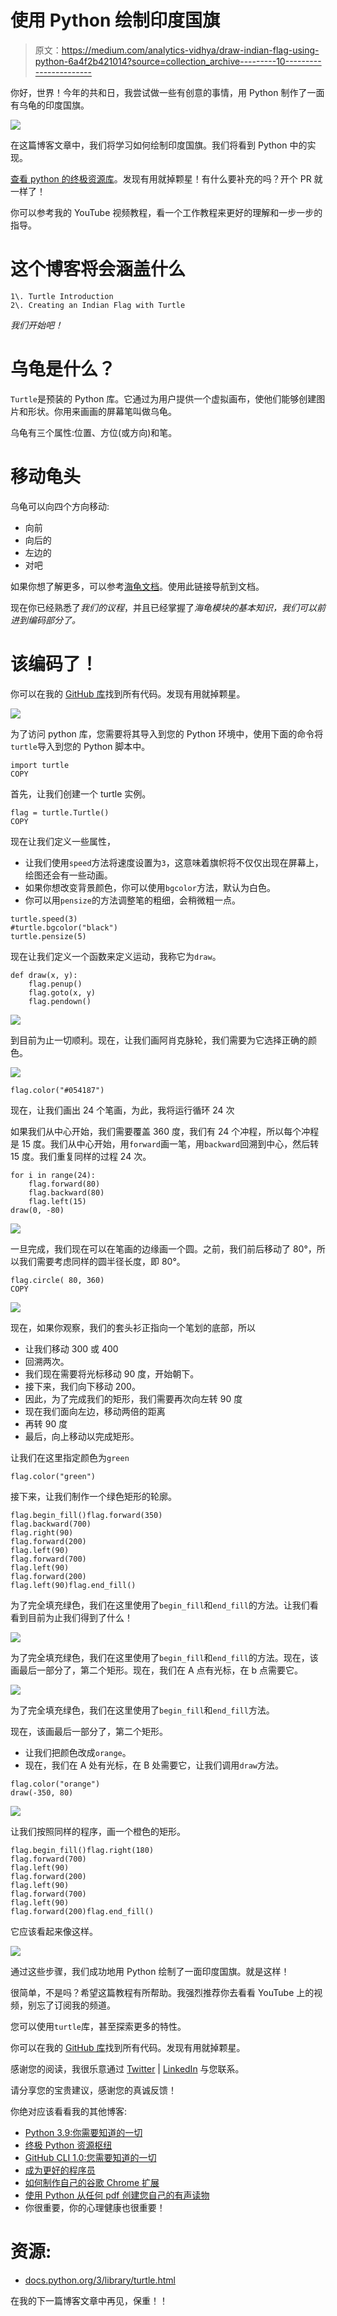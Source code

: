 # 使用 Python 绘制印度国旗

> 原文：<https://medium.com/analytics-vidhya/draw-indian-flag-using-python-6a4f2b421014?source=collection_archive---------10----------------------->

你好，世界！今年的共和日，我尝试做一些有创意的事情，用 Python 制作了一面有乌龟的印度国旗。

![](img/89ea3b511e8574d4b6474ebeeb9085d3.png)

在这篇博客文章中，我们将学习如何绘制印度国旗。我们将看到 Python 中的实现。

[查看 python 的终极资源库](https://github.com/ayushi7rawat/Ultimate-Python-Resource-Hub)。发现有用就掉颗星！有什么要补充的吗？开个 PR 就一样了！

你可以参考我的 YouTube 视频教程，看一个工作教程来更好的理解和一步一步的指导。

# 这个博客将会涵盖什么

```
1\. Turtle Introduction
2\. Creating an Indian Flag with Turtle
```

*我们开始吧！*

# 乌龟是什么？

`Turtle`是预装的 Python 库。它通过为用户提供一个虚拟画布，使他们能够创建图片和形状。你用来画画的屏幕笔叫做乌龟。

乌龟有三个属性:位置、方位(或方向)和笔。

# 移动龟头

乌龟可以向四个方向移动:

*   向前
*   向后的
*   左边的
*   对吧

如果你想了解更多，可以参考[海龟文档](https://docs.python.org/3/library/turtle.html)。使用此链接导航到文档。

现在你已经熟悉了*我们的议程*，并且已经掌握了*海龟模块的基本知识，*我们可以前进到*编码部分了。*

# 该编码了！

你可以在我的 [GitHub 库](https://github.com/ayushi7rawat/Youtube-Projects/tree/master/Indidan%20Flag%20with%20Turtle)找到所有代码。发现有用就掉颗星。

![](img/449f2a7bd797e36b12f1ae18cd479906.png)

为了访问 python 库，您需要将其导入到您的 Python 环境中，使用下面的命令将`turtle`导入到您的 Python 脚本中。

```
import turtle
COPY
```

首先，让我们创建一个 turtle 实例。

```
flag = turtle.Turtle()
COPY
```

现在让我们定义一些属性，

*   让我们使用`speed`方法将速度设置为`3`，这意味着旗帜将不仅仅出现在屏幕上，绘图还会有一些动画。
*   如果你想改变背景颜色，你可以使用`bgcolor`方法，默认为白色。
*   你可以用`pensize`的方法调整笔的粗细，会稍微粗一点。

```
turtle.speed(3)
#turtle.bgcolor("black")
turtle.pensize(5)
```

现在让我们定义一个函数来定义运动，我称它为`draw`。

```
def draw(x, y):
    flag.penup()
    flag.goto(x, y)
    flag.pendown()
```

![](img/a811e32550456ae8d94b86d609488f91.png)

到目前为止一切顺利。现在，让我们画阿肖克脉轮，我们需要为它选择正确的颜色。

![](img/9c4dc2e0a9a1fb2bbcabadf858ce0e46.png)

```
flag.color("#054187")
```

现在，让我们画出 24 个笔画，为此，我将运行循环 24 次

如果我们从中心开始，我们需要覆盖 360 度，我们有 24 个冲程，所以每个冲程是 15 度。我们从中心开始，用`forward`画一笔，用`backward`回溯到中心，然后转 15 度。我们重复同样的过程 24 次。

```
for i in range(24):
    flag.forward(80)
    flag.backward(80)
    flag.left(15)
draw(0, -80)
```

![](img/bd95b859e8f967d3698ebf6d14fbc830.png)

一旦完成，我们现在可以在笔画的边缘画一个圆。之前，我们前后移动了 80°，所以我们需要考虑同样的圆半径长度，即 80°。

```
flag.circle( 80, 360)
COPY
```

![](img/59c6488c83d38af2f94ac7cd24629838.png)

现在，如果你观察，我们的套头衫正指向一个笔划的底部，所以

*   让我们移动 300 或 400
*   回溯两次。
*   我们现在需要将光标移动 90 度，开始朝下。
*   接下来，我们向下移动 200。
*   因此，为了完成我们的矩形，我们需要再次向左转 90 度
*   现在我们面向左边，移动两倍的距离
*   再转 90 度
*   最后，向上移动以完成矩形。

让我们在这里指定颜色为`green`

```
flag.color("green")
```

接下来，让我们制作一个绿色矩形的轮廓。

```
flag.begin_fill()flag.forward(350)
flag.backward(700)
flag.right(90)
flag.forward(200)
flag.left(90)
flag.forward(700)
flag.left(90)
flag.forward(200)
flag.left(90)flag.end_fill()
```

为了完全填充绿色，我们在这里使用了`begin_fill`和`end_fill`的方法。让我们看看到目前为止我们得到了什么！

![](img/a71161964d735cf83113d7ddb27051de.png)

为了完全填充绿色，我们在这里使用了`begin_fill`和`end_fill`的方法。现在，该画最后一部分了，第二个矩形。现在，我们在 A 点有光标，在 b 点需要它。

![](img/cbe231e79fa50402d54fcbb28fc7f52c.png)

为了完全填充绿色，我们在这里使用了`begin_fill`和`end_fill`方法。

现在，该画最后一部分了，第二个矩形。

*   让我们把颜色改成`orange`。
*   现在，我们在 A 处有光标，在 B 处需要它，让我们调用`draw`方法。

```
flag.color("orange")
draw(-350, 80)
```

![](img/6ff56e974f9d61629a303fd569214ec8.png)

让我们按照同样的程序，画一个橙色的矩形。

```
flag.begin_fill()flag.right(180)
flag.forward(700)
flag.left(90)
flag.forward(200)
flag.left(90)
flag.forward(700)
flag.left(90)
flag.forward(200)flag.end_fill()
```

它应该看起来像这样。

![](img/9e75d0970c51b7bab96398279c46dd94.png)

通过这些步骤，我们成功地用 Python 绘制了一面印度国旗。就是这样！

很简单，不是吗？希望这篇教程有所帮助。我强烈推荐你去看看 YouTube 上的视频，别忘了订阅我的频道。

您可以使用`turtle`库，甚至探索更多的特性。

你可以在我的 [GitHub 库](https://github.com/ayushi7rawat/Youtube-Projects/tree/master/Indidan%20Flag%20with%20Turtle)找到所有代码。发现有用就掉颗星。

感谢您的阅读，我很乐意通过 [Twitter](https://twitter.com/ayushi7rawat) | [LinkedIn](https://www.linkedin.com/in/ayushi7rawat/) 与您联系。

请分享您的宝贵建议，感谢您的真诚反馈！

你绝对应该看看我的其他博客:

*   [Python 3.9:你需要知道的一切](https://ayushirawat.com/python-39-all-you-need-to-know)
*   [终极 Python 资源枢纽](https://ayushirawat.com/the-ultimate-python-resource-hub)
*   [GitHub CLI 1.0:您需要知道的一切](https://ayushirawat.com/github-cli-10-all-you-need-to-know)
*   [成为更好的程序员](https://ayushirawat.com/become-a-better-programmer)
*   [如何制作自己的谷歌 Chrome 扩展](https://ayushirawat.com/how-to-make-your-own-google-chrome-extension-1)
*   [使用 Python 从任何 pdf 创建您自己的有声读物](https://ayushirawat.com/create-your-own-audiobook-from-any-pdf-with-python)
*   你很重要，你的心理健康也很重要！

# 资源:

*   [docs.python.org/3/library/turtle.html](https://docs.python.org/3/library/turtle.html)

在我的下一篇博客文章中再见，保重！！